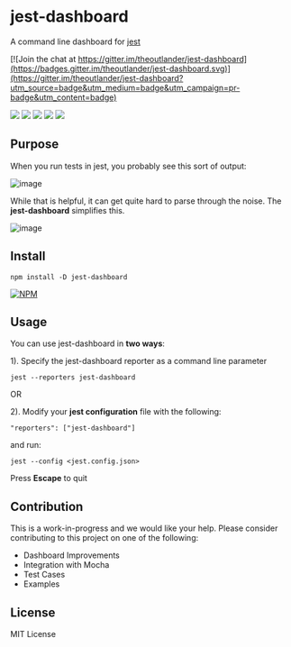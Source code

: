 # jest-dashboard

A command line dashboard for [jest](https://github.com/facebook/jest)

[![Join the chat at https://gitter.im/theoutlander/jest-dashboard](https://badges.gitter.im/theoutlander/jest-dashboard.svg)](https://gitter.im/theoutlander/jest-dashboard?utm_source=badge&utm_medium=badge&utm_campaign=pr-badge&utm_content=badge)

<p>
<img src="https://img.shields.io/circleci/project/github/theoutlander/jest-dashboard.svg">
<img src="https://badge.fury.io/js/jest-dashboard.svg">
<img src="https://img.shields.io/npm/dt/jest-dashboard.svg">
<img src="https://img.shields.io/badge/PRs-welcome-brightgreen.svg?style=flat-square">
<img src="https://img.shields.io/npm/l/jest-dashboard.svg">
</p>

## Purpose

When you run tests in jest, you probably see this sort of output:

![image](https://user-images.githubusercontent.com/749084/34291652-0ffb9582-e6b2-11e7-9a9f-946524afaedd.png)

While that is helpful, it can get quite hard to parse through the noise. The **jest-dashboard** simplifies this.

![image](https://user-images.githubusercontent.com/749084/34291630-f81399a6-e6b1-11e7-8497-a232694827bb.png)


## Install

```npm install -D jest-dashboard```

[![NPM](https://nodei.co/npm/jest-dashboard.png)](https://npmjs.org/package/jest-dashboard)


## Usage

You can use jest-dashboard in **two ways**:

1). Specify the jest-dashboard reporter as a command line parameter

```
jest --reporters jest-dashboard
```

OR



2). Modify your **jest configuration** file with the following:

```
"reporters": ["jest-dashboard"]
```

and run:

```
jest --config <jest.config.json>
```

Press **Escape** to quit


## Contribution

This is a work-in-progress and we would like your help. Please consider contributing to this project on one of the following:

- Dashboard Improvements
- Integration with Mocha
- Test Cases
- Examples

## License

MIT License
